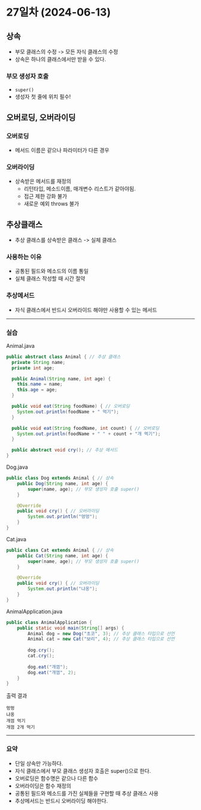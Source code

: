 # 27일차 (2024-06-13)

## 상속
- 부모 클래스의 수정 -> 모든 자식 클래스의 수정
- 상속은 하나의 클래스에서만 받을 수 있다.

### 부모 생성자 호출
- `super()`
- 생성자 첫 줄에 위치 필수!

## 오버로딩, 오버라이딩

### 오버로딩
- 메서드 이름은 같으나 파라미터가 다른 경우

### 오버라이딩
- 상속받은 메서드를 재정의
  - 리턴타입, 메소드이름, 매개변수 리스트가 같아야됨.
  - 접근 제한 강화 불가
  - 새로운 예외 throws 불가


## 추상클래스
- 추상 클래스를 상속받은 클래스 -> 실체 클래스

### 사용하는 이유
- 공통된 필드와 메소드의 이름 통일
- 실체 클래스 작성할 때 시간 절약

### 추상메서드
- 자식 클래스에서 반드시 오버라이드 해야만 사용할 수 있는 메서드

---

### 실습
Animal.java
```java
public abstract class Animal { // 추상 클래스
  private String name;
  private int age;

  public Animal(String name, int age) {
    this.name = name;
    this.age = age;
  }

  public void eat(String foodName) { // 오버로딩
    System.out.println(foodName + " 먹기");
  }

  public void eat(String foodName, int count) { // 오버로딩
    System.out.println(foodName + " " + count + "개 먹기");
  }

  public abstract void cry(); // 추상 메서드
}
```
Dog.java
```java
public class Dog extends Animal { // 상속
    public Dog(String name, int age) {
        super(name, age); // 부모 생성자 호출 super()
    }

    @Override
    public void cry() { // 오버라이딩
        System.out.println("멍멍");
    }
}
```
Cat.java
```java
public class Cat extends Animal { // 상속
    public Cat(String name, int age) {
        super(name, age); // 부모 생성자 호출 super()
    }

    @Override
    public void cry() { // 오버라이딩
        System.out.println("냐옹");
    }
}

```
AnimalApplication.java
```java
public class AnimalApplication {
    public static void main(String[] args) {
        Animal dog = new Dog("초코", 3); // 추상 클래스 타입으로 선언
        Animal cat = new Cat("보리", 4); // 추상 클래스 타입으로 선언
        
        dog.cry();
        cat.cry();
        
        dog.eat("개껌");
        dog.eat("개껌", 2);
    }
}
```
출력 결과
```
멍멍
냐옹
개껌 먹기
개껌 2개 먹기
```

---

### 요약
- 단일 상속만 가능하다.
- 자식 클래스에서 부모 클래스 생성자 호출은 super()으로 한다.
- 오버로딩은 함수명은 같으나 다른 함수
- 오버라이딩은 함수 재정의
- 공통된 필드와 메소드를 가진 실체들을 구현할 때 추상 클래스 사용
- 추상메서드는 반드시 오버라이딩 해야한다.
